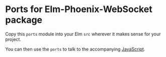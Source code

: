 # Ports for Elm-Phoenix-WebSocket package

Copy this `ports` module into your Elm `src` wherever it makes sense for your
project.

You can then use the `ports` to talk to the accompanying
[JavaScript](https://github.com/phollyer/elm-phoenix-websocket/tree/master/elmPhoenixWebSocket).